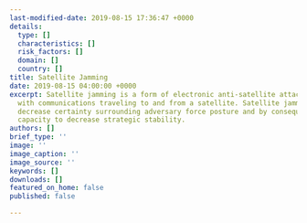 ```yaml
---
last-modified-date: 2019-08-15 17:36:47 +0000
details:
  type: []
  characteristics: []
  risk_factors: []
  domain: []
  country: []
title: Satellite Jamming
date: 2019-08-15 04:00:00 +0000
excerpt: Satellite jamming is a form of electronic anti-satellite attack that interferes
  with communications traveling to and from a satellite. Satellite jamming capabilities
  decrease certainty surrounding adversary force posture and by consequence have the
  capacity to decrease strategic stability.
authors: []
brief_type: ''
image: ''
image_caption: ''
image_source: ''
keywords: []
downloads: []
featured_on_home: false
published: false

---
```

